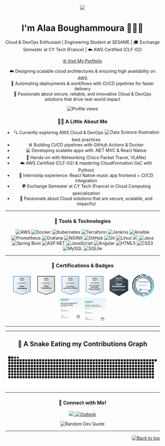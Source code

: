 <p align="center">
  <img src="https://readme-typing-svg.demolab.com/?lines=Hello,+Fellow+Explorer!&center=true&size=30&color=58A6FF">
</p>

<h1 align="center">I'm Alaa Boughammoura 👩🏻‍💻</h1>

<p align="center">
 Cloud & DevOps Enthusiast | Engineering Student at SESAME | 🎓 Exchange Semester at CY Tech (France)  |  ☁️ AWS Certified (CLF-02)  
</p>
<p align="center">
  <a href="https://boughammouraalaa.github.io/Boughammoura-Alaa/" target="_blank">
    🌐 Visit My Portfolio
  </a>
</p>


<p align="center">
  ☁️ Designing scalable cloud architectures & ensuring high availability on AWS<br>
  🔧 Automating deployments & workflows with CI/CD pipelines for faster delivery<br>
  🔐 Passionate about secure, reliable, and innovative Cloud & DevOps solutions that drive real-world impact
</p>



<div align="center">
  
![Profile views](https://komarev.com/ghpvc/?username=alaa-boughammoura&color=blue) 



### 👩‍💻 A Little About Me 

<img align="right" src="https://github.com/7oSkaaa/7oSkaaa/blob/main/Images/Right_Side.gif?raw=true" width="180px" alt="Data Science Illustration"/>

- 🔍 Currently exploring AWS Cloud & DevOps best practices  
- ⚙️ Building CI/CD pipelines with GitHub Actions & Docker  
- 💻 Developing scalable apps with .NET MVC & React Native  
- 📡 Hands-on with Networking (Cisco Packet Tracer, VLANs)    
- ☁️ AWS Certified (CLF-02) & mastering CloudFormation (IaC with Python)  
- 📱 Internship experience: React Native music app frontend + CI/CD integration  
- 🌍 Exchange Semester at CY Tech (France) in Cloud Computing specialization  
- 🤝 Passionate about Cloud solutions that are secure, scalable, and impactful  

---

### 🚀 Tools & Technologies

<p align="center">
  <!-- Cloud & DevOps -->
<p align="center">
  <!-- Cloud & DevOps -->
  <img src="https://www.vectorlogo.zone/logos/amazon_aws/amazon_aws-icon.svg" width="50" title="AWS" />
  <img src="https://cdn.jsdelivr.net/gh/devicons/devicon/icons/docker/docker-original.svg" width="50" title="Docker" />
  <img src="https://cdn.jsdelivr.net/gh/devicons/devicon/icons/kubernetes/kubernetes-plain.svg" width="50" title="Kubernetes" />
  <img src="https://www.vectorlogo.zone/logos/terraformio/terraformio-icon.svg" width="50" title="Terraform" />
  <img src="https://www.vectorlogo.zone/logos/jenkins/jenkins-icon.svg" width="50" title="Jenkins" />
  <img src="https://cdn.jsdelivr.net/gh/devicons/devicon/icons/ansible/ansible-original.svg" width="50" title="Ansible" />
  <img src="https://www.vectorlogo.zone/logos/prometheusio/prometheusio-icon.svg" width="50" title="Prometheus" />
  <img src="https://www.vectorlogo.zone/logos/grafana/grafana-icon.svg" width="50" title="Grafana" />
  <img src="https://cdn.jsdelivr.net/gh/devicons/devicon/icons/nginx/nginx-original.svg" width="50" title="NGINX" />
  <img src="https://cdn.jsdelivr.net/gh/devicons/devicon/icons/github/github-original.svg" width="50" title="GitHub" />
  <img src="https://cdn.jsdelivr.net/gh/devicons/devicon/icons/git/git-original.svg" width="50" title="Git" />
  <img src="https://cdn.jsdelivr.net/gh/devicons/devicon/icons/linux/linux-original.svg" width="50" title="Linux" />
  <img src="https://cdn.jsdelivr.net/gh/devicons/devicon/icons/bash/bash-original.svg" width="50" ti

  <!-- Programming & Frameworks -->
  <img src="https://cdn.jsdelivr.net/gh/devicons/devicon/icons/java/java-original.svg" width="50" title="Java" />
  <img src="https://cdn.jsdelivr.net/gh/devicons/devicon/icons/spring/spring-original.svg" width="50" title="Spring Boot" />
  <img src="https://cdn.jsdelivr.net/gh/devicons/devicon/icons/dot-net/dot-net-original.svg" width="50" title="ASP.NET" />
  <img src="https://cdn.jsdelivr.net/gh/devicons/devicon/icons/javascript/javascript-original.svg" width="50" title="JavaScript" />
  <img src="https://cdn.jsdelivr.net/gh/devicons/devicon/icons/angularjs/angularjs-original.svg" width="50" title="Angular" />
  <img src="https://cdn.jsdelivr.net/gh/devicons/devicon/icons/html5/html5-original.svg" width="50" title="HTML5" />
  <img src="https://cdn.jsdelivr.net/gh/devicons/devicon/icons/css3/css3-original.svg" width="50" title="CSS3" />

  <!-- Databases -->
  <img src="https://cdn.jsdelivr.net/gh/devicons/devicon/icons/mysql/mysql-original.svg" width="50" title="MySQL" />
  <img src="https://cdn.jsdelivr.net/gh/devicons/devicon/icons/sqlite/sqlite-original.svg" width="50" title="SQLite" />


</p>

---
### 📛 Certifications & Badges
<p align="center">
<a href="https://www.credly.com/users/alaa-boughammoura/"><img src="CloudDeveloping.png" alt="alaa-boughammoura" width="75" height="75"/></a>
<a href="https://www.credly.com/users/alaa-boughammoura/"><img src="CloudFondations.png" alt="alaa-boughammoura" width="75" height="75"/></a>
<a href="https://www.credly.com/users/alaa-boughammoura/"><img src="CloudWebApplicationBuilder.png" alt="alaa-boughammoura" width="75" height="75"/></a>
<a href="https://www.credly.com/users/alaa-boughammoura/"><img src="MicroservicesBuilder.png" alt="alaa-boughammoura" width="75" height="75"/></a>
<a href="https://www.credly.com/users/alaa-boughammoura/"><img src="AWSCloudFondations.png" alt="alaa-boughammoura" width="75" height="75"/></a>
<a href="https://www.credly.com/users/alaa-boughammoura/"><img src="ITSpecialistJavaScript.png" alt="alaa-boughammoura" width="75" height="75"/></a>
<a href="https://www.credly.com/users/alaa-boughammoura/"><img src="CDK.png" alt="alaa-boughammoura" width="75" height="75"/></a>
<a href="https://www.credly.com/users/alaa-boughammoura/"><img src="VPC.png" alt="alaa-boughammoura" width="75" height="75"/></a>
</p> 


---


<!-- github profile trophies     -->
 





<!-- github streak stats -->

---

## 🐍 A Snake Eating my Contributions Graph
	
<p align = "center">
	<img src = "https://github.com/7oSkaaa/7oSkaaa/blob/output/github-contribution-grid-snake.svg?" alt = "Snake Game"/>
</p>

 ---

### 💬 Connect with Me!

<p align="center">
  <a href="https://www.linkedin.com/in/alaa-boughammoura-9ab024284/" target="_blank">
    <img src="https://img.icons8.com/color/48/linkedin.png" width="40"/>
  </a>
  <a href="mailto: alaa.boughammoura@hotmail.com" target="_blank">
   <img src="https://img.icons8.com/color/48/microsoft-outlook-2019.png" width="40" title="Outlook" />
  </a>
</p>


<!-- random quote -->
<p align="center">
  <img src="https://quotes-github-readme.vercel.app/api?type=horizontal&theme=radical" alt="Random Dev Quote" />
</p>

 <hr/>




<p align="right">
  <a href="#top">
    <img src="https://img.shields.io/badge/Back%20to%20Top-↑-blue" alt="Back to top" />
  </a>
</p>
